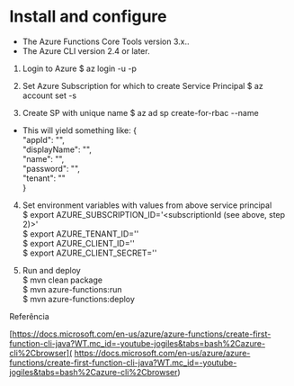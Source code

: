 # Install and configure

* The Azure Functions Core Tools version 3.x..
* The Azure CLI version 2.4 or later.

1. Login to Azure
$ az login -u <username> -p <password>

2. Set Azure Subscription for which to create Service Principal
$ az account set -s <subscription-id>

3. Create SP with unique name
$ az ad sp create-for-rbac --name <my-unique-name>

* This will yield something like:
{  
  "appId": "<servicePrincipalId>",  
  "displayName": "<name>",  
  "name": "<name>",  
  "password": "<password>",  
  "tenant": "<tenantId>"  
}  

4. Set environment variables with values from above service principal  
$ export AZURE_SUBSCRIPTION_ID='<subscriptionId (see above, step 2)>'  
$ export AZURE_TENANT_ID='<tenantId>'  
$ export AZURE_CLIENT_ID='<servicePrincipalId>'  
$ export AZURE_CLIENT_SECRET='<password>'  
  
5. Run and deploy  
$ mvn clean package  
$ mvn azure-functions:run  
$ mvn azure-functions:deploy  
  
Referência

[https://docs.microsoft.com/en-us/azure/azure-functions/create-first-function-cli-java?WT.mc_id=-youtube-jogiles&tabs=bash%2Cazure-cli%2Cbrowser](
https://docs.microsoft.com/en-us/azure/azure-functions/create-first-function-cli-java?WT.mc_id=-youtube-jogiles&tabs=bash%2Cazure-cli%2Cbrowser)